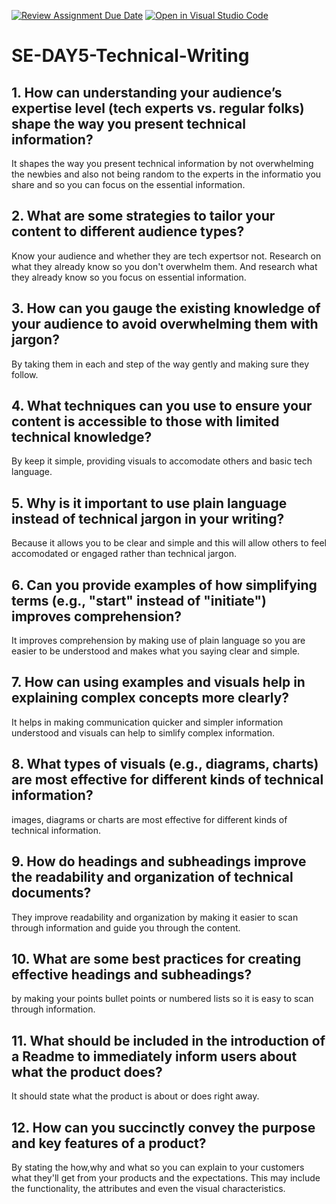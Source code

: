 [![Review Assignment Due Date](https://classroom.github.com/assets/deadline-readme-button-22041afd0340ce965d47ae6ef1cefeee28c7c493a6346c4f15d667ab976d596c.svg)](https://classroom.github.com/a/zsAR-pyY)
[![Open in Visual Studio Code](https://classroom.github.com/assets/open-in-vscode-2e0aaae1b6195c2367325f4f02e2d04e9abb55f0b24a779b69b11b9e10269abc.svg)](https://classroom.github.com/online_ide?assignment_repo_id=15698796&assignment_repo_type=AssignmentRepo)
# SE-DAY5-Technical-Writing
## 1. How can understanding your audience’s expertise level (tech experts vs. regular folks) shape the way you present technical information?
It shapes the way you present technical information by not overwhelming the newbies and also not being random to the experts in the informatio you share and so you can focus on the essential information.
## 2. What are some strategies to tailor your content to different audience types?
Know your audience and whether they are tech expertsor not. Research on what they already know so you don't overwhelm them. And research what they already know so you focus on essential information.
## 3. How can you gauge the existing knowledge of your audience to avoid overwhelming them with jargon?
By taking them in each and step of the way gently and making sure they follow.
## 4. What techniques can you use to ensure your content is accessible to those with limited technical knowledge?
By keep it simple, providing visuals to accomodate others and basic tech language.
## 5. Why is it important to use plain language instead of technical jargon in your writing?
Because it allows you to be clear and simple and this will allow others to feel accomodated or engaged rather than technical jargon.
## 6. Can you provide examples of how simplifying terms (e.g., "start" instead of "initiate") improves comprehension?
It improves comprehension by making use of plain language so you are easier to be understood and makes what you saying clear and simple.
## 7. How can using examples and visuals help in explaining complex concepts more clearly?
It helps in making communication quicker and simpler information understood and visuals can help to simlify complex information.
## 8. What types of visuals (e.g., diagrams, charts) are most effective for different kinds of technical information?
images, diagrams or charts are most effective for different kinds of technical information.
## 9. How do headings and subheadings improve the readability and organization of technical documents?
They improve readability and organization by making it easier to scan through information and guide you through the content.
## 10. What are some best practices for creating effective headings and subheadings?
by making your points bullet points or numbered lists so it is easy to scan through information.
## 11. What should be included in the introduction of a Readme to immediately inform users about what the product does?
It should state what the product is about or does right away.
## 12. How can you succinctly convey the purpose and key features of a product?
By stating the how,why and what so you can explain to your customers what they'll get from your products and the expectations. This may include the functionality, the attributes and even the visual characteristics.
